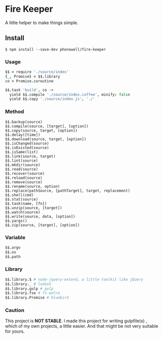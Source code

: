 # Fire Keeper

A little helper to make things simple.

## Install

```shell
$ npm install --save-dev phonowell/fire-keeper
```

### Usage

```coffeescript
$$ = require './source/index'
{_, Promise} = $$.library
co = Promise.coroutine

$$.task 'build', co ->
  yield $$.compile './source/index.coffee', minify: false
  yield $$.copy './source/index.js', './'
```

### Method

```
$$.backup(source)
$$.compile(source, [target], [option])
$$.copy(source, target, [option])
$$.delay([time])
$$.download(source, target, [option])
$$.isChanged(source)
$$.isExisted(source)
$$.isSame(list)
$$.link(source, target)
$$.lint(source)
$$.mkdir(source)
$$.read(source)
$$.recover(source)
$$.reload(source)
$$.remove(source)
$$.rename(source, option)
$$.replace(pathSource, [pathTarget], target, replacement)
$$.shell(cmd)
$$.stat(source)
$$.task(name, [fn])
$$.unzip(source, [target])
$$.watch(source)
$$.write(source, data, [option])
$$.yargs()
$$.zip(source, [target], [option])
```

### Variable

```coffeescript
$$.argv
$$.os
$$.path
```

### Library

```coffeescript
$$.library.$ # node-jquery-extend, a little toolkit like jQuery
$$.library._ # lodash
$$.library.gulp # gulp
$$.library.fse # fs-extra
$$.library.Promise # bluebird
```

### Caution

This project is **NOT STABLE**. I made this project for writing gulpfile(s) , which of my own projects, a little easier. And that might be not very suitable for yours.